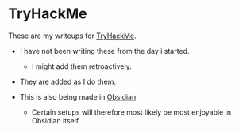 # TryHackMe
These are my writeups for [TryHackMe](https://tryhackme.com).

- I have not been writing these from the day i started.
	- I might add them retroactively.
- They are added as I do them.

- This is also being made in [Obsidian](https://obsidian.md).
	- Certain setups will therefore most likely be most enjoyable in Obsidian itself.